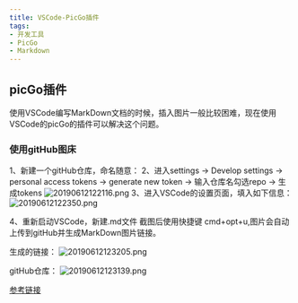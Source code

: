 ```yaml
---
title: VSCode-PicGo插件
tags: 
- 开发工具
- PicGo
- Markdown
---
```


## picGo插件
  使用VSCode编写MarkDown文档的时候，插入图片一般比较困难，现在使用VSCode的picGo的插件可以解决这个问题。
### 使用gitHub图床
 1、新建一个gitHub仓库，命名随意：
 2、进入settings -> Develop settings -> personal access tokens
 -> generate new token -> 输入仓库名勾选repo -> 生成tokens
 ![20190612122116.png](https://raw.githubusercontent.com/USTC-Han/picMap/master/img/20190612122116.png)
3、进入VSCode的设置页面，填入如下信息：
![20190612122350.png](https://raw.githubusercontent.com/USTC-Han/picMap/master/img/20190612122350.png)

4、重新启动VSCode，新建.md文件
截图后使用快捷键 cmd+opt+u,图片会自动上传到gitHub并生成MarkDown图片链接。

生成的链接：
![20190612123205.png](https://raw.githubusercontent.com/USTC-Han/picMap/master/img/20190612123205.png)

gitHub仓库：
![20190612123139.png](https://raw.githubusercontent.com/USTC-Han/picMap/master/img/20190612123139.png)


[参考链接](https://picgo.github.io/PicGo-Doc/zh/guide/config.html#github%E5%9B%BE%E5%BA%8A)
